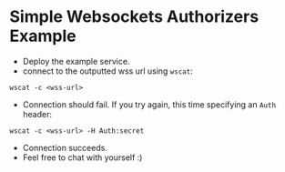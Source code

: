 <!--
title: 'Simple Websocket Authorizers'
description: 'The example shows you how to deploy simple websocket authorizers'
framework: v1
platform: AWS
language: nodeJS
authorLink: 'https://github.com/eahefnawy'
authorName: 'Eslam λ Hefnawy'
authorAvatar: 'https://avatars3.githubusercontent.com/u/2312463?v=4&s=140'
-->

# Simple Websockets Authorizers Example

* Deploy the example service.
* connect to the outputted wss url using `wscat`:

```
wscat -c <wss-url>
```

* Connection should fail. If you try again, this time specifying an `Auth` header:

 ```
 wscat -c <wss-url> -H Auth:secret
 ```
 * Connection succeeds.
 * Feel free to chat with yourself :)

